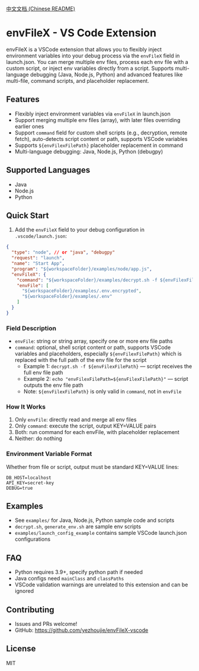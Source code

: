 [中文文档 (Chinese README)](./README-zh_CN.md)

# envFileX - VS Code Extension

envFileX is a VSCode extension that allows you to flexibly inject environment variables into your debug process via the `envFileX` field in launch.json. You can merge multiple env files, process each env file with a custom script, or inject env variables directly from a script. Supports multi-language debugging (Java, Node.js, Python) and advanced features like multi-file, command scripts, and placeholder replacement.

## Features

- Flexibly inject environment variables via `envFileX` in launch.json
- Support merging multiple env files (array), with later files overriding earlier ones
- Support `command` field for custom shell scripts (e.g., decryption, remote fetch), auto-detects script content or path, supports VSCode variables
- Supports `${envFilexFilePath}` placeholder replacement in command
- Multi-language debugging: Java, Node.js, Python (debugpy)

## Supported Languages

- Java
- Node.js
- Python

## Quick Start

1. Add the `envFileX` field to your debug configuration in `.vscode/launch.json`:

```json
{
  "type": "node", // or "java", "debugpy"
  "request": "launch",
  "name": "Start App",
  "program": "${workspaceFolder}/examples/node/app.js",
  "envFileX": {
    "command": "${workspaceFolder}/examples/decrypt.sh -f ${envFilexFilePath}",
    "envFile": [
      "${workspaceFolder}/examples/.env.encrypted",
      "${workspaceFolder}/examples/.env"
    ]
  }
}
```

### Field Description

- `envFile`: string or string array, specify one or more env file paths
- `command`: optional, shell script content or path, supports VSCode variables and placeholders, especially `${envFilexFilePath}` which is replaced with the full path of the env file for the script
  - Example 1: `decrypt.sh -f ${envFilexFilePath}` — script receives the full env file path
  - Example 2: `echo "envFilexFilePath=${envFilexFilePath}"` — script outputs the env file path
  - Note: `${envFilexFilePath}` is only valid in `command`, not in `envFile`

### How It Works

1. Only `envFile`: directly read and merge all env files
2. Only `command`: execute the script, output KEY=VALUE pairs
3. Both: run command for each envFile, with placeholder replacement
4. Neither: do nothing

### Environment Variable Format

Whether from file or script, output must be standard KEY=VALUE lines:

```
DB_HOST=localhost
API_KEY=secret-key
DEBUG=true
```

## Examples

- See `examples/` for Java, Node.js, Python sample code and scripts
- `decrypt.sh`, `generate_env.sh` are sample env scripts
- `examples/launch_config_example` contains sample VSCode launch.json configurations

## FAQ

- Python requires 3.9+, specify python path if needed
- Java configs need `mainClass` and `classPaths`
- VSCode validation warnings are unrelated to this extension and can be ignored

## Contributing

- Issues and PRs welcome!
- GitHub: https://github.com/yezhoujie/envFileX-vscode

## License

MIT
